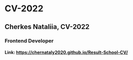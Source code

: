 # CV-2022

## Cherkes Nataliia, CV-2022

### Frontend Developer 

#### Link: https://chernataly2020.github.io/Result-School-CV/

